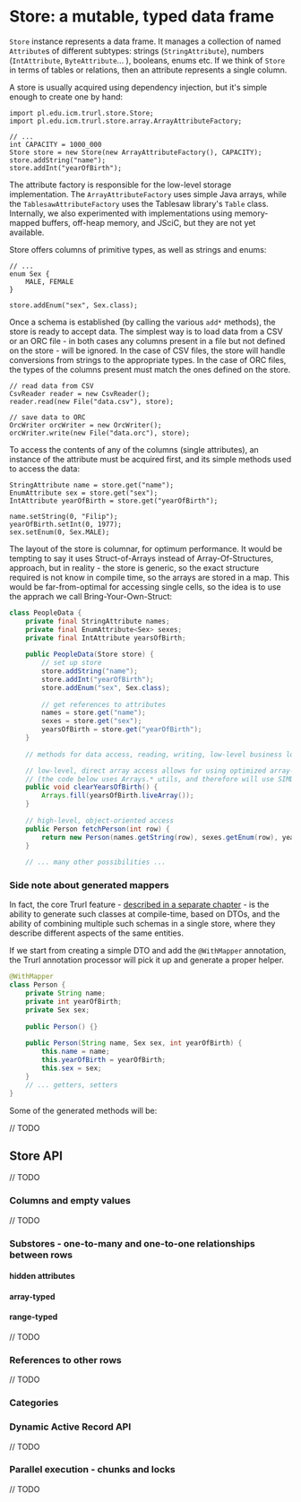 # Store: a mutable, typed data frame

`Store` instance represents a data frame. It manages a collection of named `Attribute`s of different subtypes: strings
(`StringAttribute`), numbers (`IntAttribute`, `ByteAttribute`... ), booleans, enums etc. If we think of `Store` in
terms of tables or relations, then an attribute represents a single column.

A store is usually acquired using dependency injection, but it's simple enough to create one by hand:
```
import pl.edu.icm.trurl.store.Store;
import pl.edu.icm.trurl.store.array.ArrayAttributeFactory;

// ...
int CAPACITY = 1000_000
Store store = new Store(new ArrayAttributeFactory(), CAPACITY);
store.addString("name");
store.addInt("yearOfBirth");
```

The attribute factory is responsible for the low-level storage implementation. The `ArrayAttributeFactory` uses
simple Java arrays, while the `TablesawAttributeFactory` uses the Tablesaw library's `Table` class. Internally, we also
experimented with implementations using memory-mapped buffers, off-heap memory, and JSciC,  but they are not yet available.

Store offers columns of primitive types, as well as strings and enums:

```
// ...
enum Sex {
    MALE, FEMALE
}

store.addEnum("sex", Sex.class);
```

Once a schema is established (by calling the various `add*` methods), the store is ready to accept data. The simplest way is to load data from a CSV or an ORC file - in both cases any columns present in a file but not defined on the store - will be ignored. In the case of CSV files, the store will handle conversions from strings to the appropriate types. In the case of ORC files, the types of the columns present must match the ones defined on the store.

```
// read data from CSV
CsvReader reader = new CsvReader();
reader.read(new File("data.csv"), store);

// save data to ORC
OrcWriter orcWriter = new OrcWriter();
orcWriter.write(new File("data.orc"), store);
```

To access the contents of any of the columns (single attributes), an instance of the attribute must be acquired first, and its simple methods used to access the data:

```
StringAttribute name = store.get("name");
EnumAttribute sex = store.get("sex");
IntAttribute yearOfBirth = store.get("yearOfBirth");

name.setString(0, "Filip");
yearOfBirth.setInt(0, 1977);
sex.setEnum(0, Sex.MALE);
```

The layout of the store is columnar, for optimum performance. It would be tempting to say it uses Struct-of-Arrays instead of Array-Of-Structures, approach, but in reality - the store is generic, so the exact structure required is not know in compile time, so the arrays are stored in a map. This would be far-from-optimal for accessing single cells, so the idea is to use the apprach we call Bring-Your-Own-Struct:

```java
class PeopleData {
    private final StringAttribute names;
    private final EnumAttribute<Sex> sexes;
    private final IntAttribute yearsOfBirth;
    
    public PeopleData(Store store) {
        // set up store
        store.addString("name");
        store.addInt("yearOfBirth");
        store.addEnum("sex", Sex.class);
    
        // get references to attributes
        names = store.get("name");
        sexes = store.get("sex");
        yearsOfBirth = store.get("yearOfBirth");
    }
    
    // methods for data access, reading, writing, low-level business logic etc.

    // low-level, direct array access allows for using optimized array-based algorithms
    // (the code below uses Arrays.* utils, and therefore will use SIMD operations if available)
    public void clearYearsOfBirth() {
        Arrays.fill(yearsOfBirth.liveArray());
    }
    
    // high-level, object-oriented access
    public Person fetchPerson(int row) {
        return new Person(names.getString(row), sexes.getEnum(row), yearsOfBirth.getInt(row));
    }
    
    // ... many other possibilities ...

```

### Side note about generated mappers

In fact, the core Trurl feature - [described in a separate chapter](ecs.md) - is the ability to generate such classes at compile-time, based on DTOs, and the ability of combining multiple such schemas in a single store, where they describe different aspects of the same entities. 

If we start from creating a simple DTO and add the `@WithMapper` annotation, the Trurl annotation processor will pick it up and generate a proper helper. 

```java
@WithMapper
class Person {
    private String name;
    private int yearOfBirth;
    private Sex sex;
    
    public Person() {}
    
    public Person(String name, Sex sex, int yearOfBirth) {
        this.name = name;
        this.yearOfBirth = yearOfBirth;
        this.sex = sex;
    }
    // ... getters, setters
}
```

Some of the generated methods will be:

// TODO

## Store API

// TODO

### Columns and empty values

// TODO

### Substores - one-to-many and one-to-one relationships between rows

#### hidden attributes

#### array-typed

#### range-typed

// TODO

### References to other rows

// TODO

### Categories

### Dynamic Active Record API

// TODO

### Parallel execution - chunks and locks

// TODO